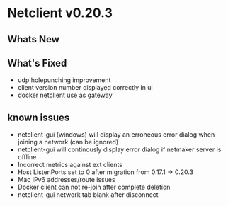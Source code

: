 # Netclient v0.20.3

## Whats New


## What's Fixed
- udp holepunching improvement
- client version number displayed correctly in ui
- docker netclient use as gateway 


## known issues
- netclient-gui (windows) will display an erroneous error dialog when joining a network (can be ignored)
- netclient-gui will continously display error dialog if netmaker server is offline
- Incorrect metrics against ext clients
- Host ListenPorts set to 0 after migration from 0.17.1 -> 0.20.3
- Mac IPv6 addresses/route issues
- Docker client can not re-join after complete deletion
- netclient-gui network tab blank after disconnect


